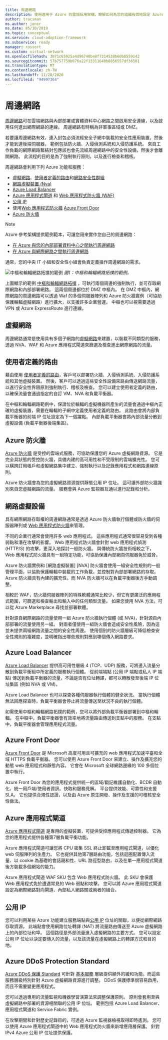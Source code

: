 ```yaml
---
title: 周邊網路
description: 使用適用于 Azure 的雲端採用架構，瞭解如何為您的組織有效地設定 Azure。
author: tracsman
ms.author: jonor
ms.date: 05/10/2019
ms.topic: conceptual
ms.service: cloud-adoption-framework
ms.subservice: ready
manager: rossort
ms.custom: virtual-network
ms.openlocfilehash: 3071c65925a4d96740be8f7314538b60b0559142
ms.sourcegitcommit: 57b757759b676a22f13311640b8856557df36581
ms.translationtype: MT
ms.contentlocale: zh-TW
ms.lasthandoff: 11/20/2020
ms.locfileid: "94997364"
---
```

# <a name="perimeter-networks"></a>周邊網路

[周邊網路][perimeter-network]可在雲端網路與內部部署或實體資料中心網路之間啟用安全連線，以及啟用任何進出網際網路的連線。 周邊網路有時稱為非軍事區域或 DMZ。

若要讓周邊網路有效，連入封包必須流經安全子網中裝載的安全性應用裝置，然後才能到達後端伺服器。 範例包括防火牆、入侵偵測系統和入侵防護系統。 來自工作負載的網際網路繫結封包應該也會先流經周邊網路中的安全性設備，然後才會離開網路。 此流程的目的是為了強制執行原則，以及進行檢查和稽核。

周邊網路會利用下列 Azure 功能和服務：

- [虛擬網路][virtual-networks]、[使用者定義的路由][user-defined-routes]和[網路安全性群組][network-security-groups]
- [網路虛擬裝置 (Nva) ][network-virtual-appliances]
- [Azure Load Balancer][alb]
- [Azure 應用程式閘道][appgw] 和 [Web 應用程式防火牆 (WAF) ][appgwwaf]
- [公用 IP][PIP]
- 使用[Web 應用程式防火牆][afdwaf] [Azure Front Door][afd]
- [Azure 防火牆][Azure-firewall]

> [!NOTE]
> Azure 參考架構提供範例範本，可讓您用來實作您自己的周邊網路：
>
> - [在 Azure 與您的內部部署資料中心之間執行周邊網路](/azure/architecture/reference-architectures/dmz/secure-vnet-dmz)
> - [在 Azure 與網際網路之間執行周邊網路](/azure/architecture/reference-architectures/dmz/secure-vnet-dmz?toc=/azure/cloud-adoption-framework/toc.json&bc=/azure/cloud-adoption-framework/_bread/toc.json)

通常，您的中央 IT 小組和安全性小組會負責定義操作周邊網路的需求。

![中樞和輪輻網路拓撲的範例 ](../../_images/azure-best-practices/network-high-level-perimeter-networks.png)
 _圖1：中樞和輪輻網路拓撲的範例。_

上圖顯示的範例 [中樞和輪輻網路拓撲](./hub-spoke-network-topology.md) ，可執行兩個周邊的強制執行，並可存取網際網路和內部部署網路。 這兩個周邊都位於 DMZ 中樞內。 在 DMZ 中樞內，網際網路的周邊網路可以透過 Waf 的多個伺服器陣列和 Azure 防火牆實例（可協助保護輪輻虛擬網路）進行擴大，以支援許多企業營運。 中樞也可以視需要透過 VPN 或 Azure ExpressRoute 進行連線。

## <a name="virtual-networks"></a>虛擬網路

周邊網路通常是使用具有多個子網路的[虛擬網路][virtual-networks]來建置，以裝載不同類型的服務，透過 NVA、WAF 和 Azure 應用程式閘道來篩選及檢查進出網際網路的流量。

## <a name="user-defined-routes"></a>使用者定義的路由

藉由使用 [使用者定義的路由][user-defined-routes]，客戶可以部署防火牆、入侵偵測系統、入侵防護系統和其他虛擬裝置。 然後，客戶可以透過這些安全性設備來路由傳送網路流量，以進行安全性界限原則強制執行、稽核及檢查。 您可以建立使用者定義的路由，以確保流量會通過指定的自訂 VM、NVA 和負載平衡器。

在中樞和輪輻網路範例中，保證位於輪輻的虛擬機器所產生的流量會通過中樞內正確的虛擬裝置，需要在輪輻的子網中定義使用者定義的路由。 此路由會將內部負載平衡器的前端 IP 位址設定為下一個躍點。 內部負載平衡器會將內部流量分散到虛擬設備 (負載平衡器後端集區)。

## <a name="azure-firewall"></a>Azure 防火牆

[Azure 防火牆][Azure-firewall] 是受控的雲端式服務，可協助保護您的 Azure 虛擬網路資源。 它是完全具狀態的受控防火牆，具備內建的高可用性和不受限制的雲端擴充性。 您可以橫跨訂用帳戶和虛擬網路集中建立、強制執行以及記錄應用程式和網路連線原則。

Azure 防火牆會為您的虛擬網路資源提供靜態公用 IP 位址。 這可讓外部防火牆識別來自您虛擬網路的流量。 服務會與 Azure 監視器互通以進行記錄和分析。

## <a name="network-virtual-appliances"></a>網路虛擬設備

具有網際網路存取權的周邊網路通常是透過 Azure 防火牆執行個體或防火牆的伺服器陣列或 [Web 應用程式防火牆][afdwaf]來管理。

不同的企業行通常會使用許多 web 應用程式。 這些應用程式通常很容易受到各種弱點和潛在攻擊的影響。 Web 應用程式防火牆會針對 web 應用程式偵測 (HTTP/S) 的攻擊，更深入地探討一般防火牆。 與傳統防火牆技術相較之下，Web 應用程式防火牆具有一組特定功能，可協助保護內部網頁伺服器免於威脅。

Azure 防火牆實例和 [網路虛擬裝置] [NVA] 防火牆會使用一組安全性規則的一般管理平面，以協助保護輪輻中裝載的工作負載，並控制對內部部署網路的存取。 Azure 防火牆具有內建的擴充性，而 NVA 防火牆可以在負載平衡器後方手動調整。

相較於 WAF，防火牆伺服器陣列的特殊軟體通常比較少，但它有更廣泛的應用程式範圍，可篩選和檢查輸出和輸入中的任何類型流量。 如果您使用 NVA 方法，可以從 Azure Marketplace 尋找並部署軟體。

針對源自網際網路的流量使用一組 Azure 防火牆執行個體 (或 NVA)，針對源自內部部署的流量使用另一組。 對兩者僅使用一組防火牆會造成安全性風險，因為這並未提供兩組網路流量之間的安全性周邊。 使用個別的防火牆層級可降低檢查安全性規則的複雜度，並明確指出哪些規則對應到哪個傳入網路要求。

## <a name="azure-load-balancer"></a>Azure Load Balancer

[Azure Load Balancer][alb] 提供高可用性層級 4 (TCP、UDP) 服務，可將連入流量分散到負載平衡組中所定義的服務執行個體。 從前端端點 (公用 IP 端點或私人 IP 端點) 傳送到負載平衡器的流量，不論是否有位址轉譯，都可以轉散發至後端 IP 位址集區 (例如 NVA 或 VM)。

Azure Load Balancer 也可以探查各種伺服器執行個體的健全狀況。 當執行個體無法回應探查時，負載平衡器會停止將流量傳送至狀況不良的執行個體。

如需使用中樞和輪輻網路拓撲的範例，您可以將外部負載平衡器部署到中樞和輪輻。 在中樞中，負載平衡器會有效率地將流量路由傳送到支點中的服務。 在支點中，負載平衡器會管理應用程式流量。

## <a name="azure-front-door"></a>Azure Front Door

[Azure Front Door][afd] 是 Microsoft 高度可用且可擴充的 web 應用程式加速平臺和全域 HTTPS 負載平衡器。 您可以使用 Azure Front Door 來建立、操作及擴充您的動態 web 應用程式和靜態內容。 它會在 Microsoft 全球網路邊緣的 100 多個位置中執行。

Azure Front Door 為您的應用程式提供統一的區域/戳記維護自動化、BCDR 自動化、統一用戶端/使用者資訊、快取和服務見解。 平台提供效能、可靠性和支援 SLA。 它也提供合規性認證，以及由 Azure 原生開發、操作及支援的可稽核安全性做法。

## <a name="azure-application-gateway"></a>Azure 應用程式閘道

[Azure 應用程式閘道][appgw] 是專用的虛擬裝置，可提供受控應用程式傳遞控制器。 它為您的應用程式提供各種第7層負載平衡功能。

<!-- docutune:casing "the application gateway" "single application gateway" -->

Azure 應用程式閘道可讓您將 CPU 密集 SSL 終止卸載至應用程式閘道，以優化 web 伺服陣列的生產力。 它也提供其他第7層路由功能，包括迴圈配置傳入流量、以 cookie 為基礎的會話親和性、URL 路徑型路由，以及在單一應用程式閘道後方裝載多個網站的能力。

Azure 應用程式閘道 WAF SKU 包含 Web 應用程式防火牆。 此 SKU 會保護 Web 應用程式免於遭遇常見的 Web 弱點和攻擊。 您可以將 Azure 應用程式閘道設定為網際網路對向閘道、內部私人網路關或兩者的組合。

## <a name="public-ips"></a>公用 IP

您可以利用某些 Azure 功能建立服務端點與[公用 IP][PIP] 位址的關聯，以便從網際網路存取資源。 此端點會使用網路位址轉譯 (NAT) 將流量路由傳送至 Azure 虛擬網路上的內部位址和埠。 這個路徑是外部流量進入虛擬網路的主要方式。 您可以設定公用 IP 位址以決定要傳入的流量，以及該流量在虛擬網路上的轉譯方式和目的地。

## <a name="azure-ddos-protection-standard"></a>Azure DDoS Protection Standard

[Azure DDoS 保護 Standard][DDoS] 可針對 [基本服務][DDoS] 層級提供額外的緩和功能，而這些服務層級特別針對 Azure 虛擬網路資源進行調整。 DDoS 保護標準很容易啟用，而且不需要變更應用程式。

您可以透過專用的流量監視和機器學習演算法來調整保護原則。 原則會套用至與虛擬網路中部署的資源相關聯的公用 IP 位址。 範例包括 Azure Load Balancer、應用程式閘道和 Service Fabric 實例。

在攻擊期間和針對歷史記錄目的，可透過 Azure 監視器檢視取得即時遙測。 您可以使用 Azure 應用程式閘道中的 Web 應用程式防火牆來新增應用層保護。 針對 IPv4 Azure 公用 IP 位址提供保護。

<!-- links -->

[Virtual-networks]: /azure/virtual-network/virtual-networks-overview
[Network-security-groups]: /azure/virtual-network/virtual-networks-nsg
[User-defined-routes]: /azure/virtual-network/virtual-networks-udr-overview
[Network-virtual-appliances]: /azure/architecture/reference-architectures/dmz/nva-ha
[Azure-firewall]: /azure/firewall/overview
[Perimeter-network]: /azure/best-practices-network-security
[Alb]: /azure/load-balancer/load-balancer-overview
[DDoS]: /azure/virtual-network/ddos-protection-overview
[PIP]: /azure/virtual-network/virtual-network-public-ip-address
[Afd]: /azure/frontdoor/front-door-overview
[Afdwaf]: /azure/frontdoor/waf-overview
[Appgw]: /azure/application-gateway/application-gateway-introduction
[Appgwwaf]: /azure/application-gateway/application-gateway-web-application-firewall-overview

